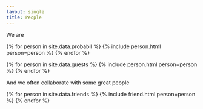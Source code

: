 ```yaml
---
layout: single
title: People
---
```


We are

{% for person in site.data.probabll %}
{% include person.html person=person %}
{% endfor %}

{% for person in site.data.guests %}
{% include person.html person=person %}
{% endfor %}

And we often collaborate with some great people

{% for person in site.data.friends %}
{% include friend.html person=person %}
{% endfor %}

